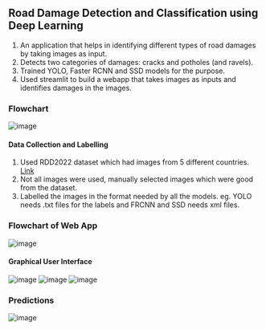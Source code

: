 ## Road Damage Detection and Classification using Deep Learning
1. An application that helps in identifying different types of road damages by taking images as input.
2. Detects two categories of damages: cracks and potholes (and ravels).
3. Trained YOLO, Faster RCNN and SSD models for the purpose.
4. Used streamlit to build a webapp that takes images as inputs and identifies damages in the images.

### Flowchart
![image](https://github.com/AkashKhatrii/react-chat/assets/65164913/768122b7-726c-4b8a-9115-cb9228b4716c)

#### Data Collection and Labelling
1. Used RDD2022 dataset which had images from 5 different countries. <a href="https://figshare.com/articles/dataset/RDD2022_-_The_multi-national_Road_Damage_Dataset_released_through_CRDDC_2022/21431547">Link</a>
2. Not all images were used, manually selected images which were good from the dataset.
3. Labelled the images in the format needed by all the models. eg. YOLO needs .txt files for the labels and FRCNN and SSD needs xml files.

### Flowchart of Web App
![image](https://github.com/AkashKhatrii/react-chat/assets/65164913/f3189f13-5b6d-44fc-9b07-2eb291faecac)

#### Graphical User Interface
![image](https://github.com/AkashKhatrii/react-chat/assets/65164913/9c395c05-2a77-47bd-a065-dbe20a0ab438)
![image](https://github.com/AkashKhatrii/react-chat/assets/65164913/f7ad49ad-de3b-44a3-a0f3-3107d2ffffc1)
![image](https://github.com/AkashKhatrii/react-chat/assets/65164913/cfb2a906-9217-47a6-a53e-d8d1cf67a2b7)

### Predictions
![image](https://github.com/AkashKhatrii/react-chat/assets/65164913/3e6131c7-0989-4ee5-8f27-20fbecc14cb1)

